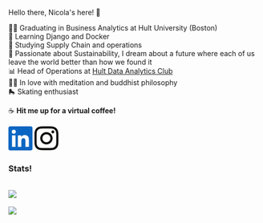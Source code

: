 <!DOCTYPE html>
<html>
  <p> Hello there, Nicola's here! 👋</p>
  
  
  🧑‍🎓  Graduating in Business Analytics at Hult University (Boston)<br>
  📘  Learning Django and Docker<br>
  🏢  Studying Supply Chain and operations<br>
  🌱 Passionate about Sustainability, I dream about a future where each of us leave the world better than how we found it<br>
  📊 Head of Operations at <a href="https://www.linkedin.com/company/hult-data-analytics-club/">Hult Data Analytics Club</a><br>
  🧘‍♂️ In love with meditation and buddhist philosophy<br>
  🛼  Skating enthusiast
  
  
  
  ☕ <b>Hit me up for a virtual coffee!</b><br><br>
  [<img  src="logos\linkedin-icon.svg"  width="48"  height="48"  style="background-color:white;">][linkedin]
  [<img  src="logos\instagram-icon.png" width="48" height="48"   style="background-color:white;">][instagram]
  
  
  
  <h3>Stats!</h3><br>
  <img src="https://github-readme-stats.vercel.app/api?username=Nicola-Bini&&show_icons=true&title_color=ffffff&icon_color=bb2acf&text_color=daf7dc&bg_color=151515">
  
  
  
</html>


[instagram]:  https://www.instagram.com/nicolab.367/?hl=en
[linkedin]:   https://www.linkedin.com/in/nicola-bini/


![](https://komarev.com/ghpvc/?username=Nicola-Bini&color=green&style=flat-square&label=Friends'+visits)
